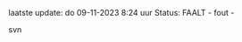 laatste update: 
do 09-11-2023  8:24   uur 
Status: FAALT - fout - 
<div class="service R">svn</div>